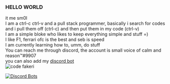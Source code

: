 ### HELLO WORLD  
it me sm0l  
I am a ctrl-c ctrl-v and a pull stack programmer, basically i search for codes and i pull them off (ctrl-c) and then put them in my code (ctrl-v)  
I am a simple bloke who likes to keep everything simple and stuff =)  
I like F1, ferrari ofc is the best and seb is speed  
I am currently learning how to, umm, do stuff  
You can reach me through discord, the account is small voice of calm and reason™#9907  
you can also add my [discord bot](https://discord.com/api/oauth2/authorize?client_id=760426095563767818&permissions=4294967287&scope=bot%20applications.commands)  
![code fakeri](https://user-images.githubusercontent.com/72088954/111316686-7bc3c080-8689-11eb-8e82-2381caf555d4.gif)
  
  
[![Discord Bots](https://top.gg/api/widget/status/760426095563767818.svg)](https://top.gg/bot/760426095563767818)
